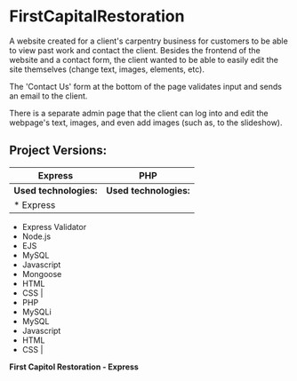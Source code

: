 ﻿# FirstCapitalRestoration
A website created for a client's carpentry business for customers to be able to view past work and contact the client. Besides the frontend of the website and a contact form, the client wanted to be able to easily edit the site themselves (change text, images, elements, etc).

The 'Contact Us' form at the bottom of the page validates input and sends an email to the client.

There is a separate admin page that the client can log into and edit the webpage's text, images, and even add images (such as, to the slideshow).

## Project Versions:

| **Express**  | **PHP** |
| ---------------------------- | ---------------------------- |
| **Used technologies:** | **Used technologies:**  |
| * Express
* Express Validator
* Node.js
* EJS
* MySQL
* Javascript
* Mongoose
* HTML
* CSS  |
* PHP
* MySQLi
* MySQL
* Javascript
* HTML
* CSS |
  





**First Capitol Restoration - Express**



